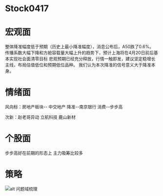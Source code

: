 # Stock0417


# 宏观面
整体降准幅度低于预期（历史上最小降准幅度），消息公布后，A50跌了0.6%。
传播系数大幅下降和方舱容载量大幅上升的趋势下，预计上海将在4月20日前后基本实现社会面清零目标
悲观预期已经充分释放，行情一触即发，建议坚定稳增长主线，布局估值低位和预期低位品种。
我们认为本次降准的信号意义大于降准本身。

# 情绪面

风向标：房地产板块-- 中交地产
降准--南京银行
消费--步步高 

次新：赵老哥异动 立航科技 鹿山新材

# 个股面
步步高好在前期的形态上 主力吸筹比较多

# 策略

![alt 问题域梳理](https://perday30kilo.github.io/img/0417.png) 

